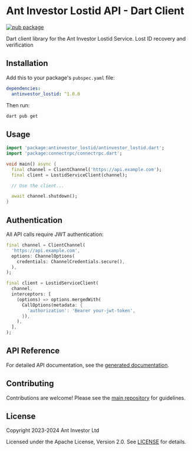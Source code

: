 # Ant Investor Lostid API - Dart Client

[![pub package](https://img.shields.io/pub/v/antinvestor_lostid.svg)](https://pub.dev/packages/antinvestor_lostid)

Dart client library for the Ant Investor Lostid Service. Lost ID recovery and verification

## Installation

Add this to your package's `pubspec.yaml` file:

```yaml
dependencies:
  antinvestor_lostid: ^1.0.0
```

Then run:

```bash
dart pub get
```

## Usage

```dart
import 'package:antinvestor_lostid/antinvestor_lostid.dart';
import 'package:connectrpc/connectrpc.dart';

void main() async {
  final channel = ClientChannel('https://api.example.com');
  final client = LostidServiceClient(channel);

  // Use the client...

  await channel.shutdown();
}
```

## Authentication

All API calls require JWT authentication:

```dart
final channel = ClientChannel(
  'https://api.example.com',
  options: ChannelOptions(
    credentials: ChannelCredentials.secure(),
  ),
);

final client = LostidServiceClient(
  channel,
  interceptors: [
    (options) => options.mergedWith(
      CallOptions(metadata: {
        'authorization': 'Bearer your-jwt-token',
      }),
    ),
  ],
);
```

## API Reference

For detailed API documentation, see the [generated documentation](https://pub.dev/documentation/antinvestor_lostid/latest/).

## Contributing

Contributions are welcome! Please see the [main repository](https://github.com/antinvestor/apis) for guidelines.

## License

Copyright 2023-2024 Ant Investor Ltd

Licensed under the Apache License, Version 2.0. See [LICENSE](https://github.com/antinvestor/apis/blob/master/LICENSE) for details.
